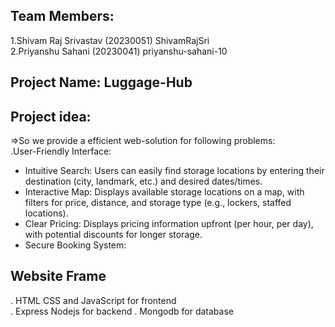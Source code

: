## Team Members:<br>
1.Shivam Raj Srivastav  (20230051)  ShivamRajSri<br>
2.Priyanshu Sahani      (20230041)  priyanshu-sahani-10<br>
## Project Name: Luggage-Hub<br>
## Project idea:<br>
=>So we provide a efficient web-solution for following problems:<br>
.User-Friendly Interface:<br>
   * Intuitive Search: Users can easily find storage locations by entering their destination (city, landmark, etc.) and desired dates/times.<br>
   * Interactive Map: Displays available storage locations on a map, with filters for price, distance, and storage type (e.g., lockers, staffed locations).<br>
   * Clear Pricing: Displays pricing information upfront (per hour, per day), with potential discounts for longer storage.
 * Secure Booking System:<br>
## Website Frame 
. HTML CSS and JavaScript for frontend<br>
. Express Nodejs for backend 
. Mongodb for database 
